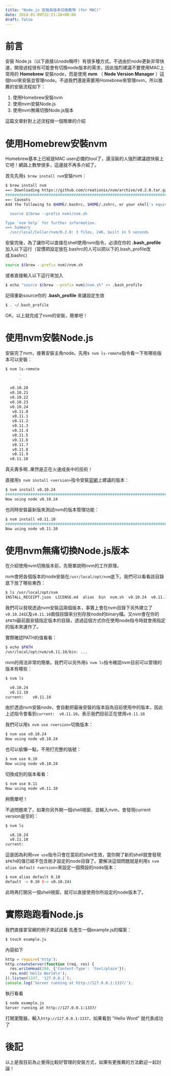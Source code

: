 ```yaml
---
title: "Node.js 安裝與版本切換教學 (for MAC)"
date: 2014-01-09T22:21:28+08:00
draft: false
---
```



# 前言
安裝 Node.js（以下直接以node稱呼）有很多種方式。不過由於node更新非常快速，開發過程很有可能會有切換node版本的需求，因此強烈建議不要使用MAC上常用的 **Homebrew** 安裝node，而是使用 **nvm** （ **Node Version Manager** ）這個tool來安裝並管理node。不過我們還是需要用Homebrew來管理nvm，所以推薦的安裝流程如下：

1. 使用Homebrew安裝nvm
2. 使用nvm安裝Node.js
3. 使用nvm無痛切換Node.js版本

這篇文章針對上述流程做一個簡單的介紹

# 使用Homebrew安裝nvm
Homebrew基本上已經是MAC user必備的tool了，還沒裝的人強烈建議趕快裝上它吧！網路上教學很多，這邊就不再多介紹了。

首先先用`$ brew install nvm`安裝nvm：
```sh
$ brew install nvm
==> Downloading https://github.com/creationix/nvm/archive/v0.2.0.tar.gz
######################################################################## 100.0%
==> Caveats
Add the following to $HOME/.bashrc, $HOME/.zshrc, or your shell's equivalent configuration file:

  source $(brew --prefix nvm)/nvm.sh

Type `nvm help` for further information.
==> Summary
  /usr/local/Cellar/nvm/0.2.0: 3 files, 24K, built in 5 seconds
```

安裝完後，為了讓你可以直接在shell使用nvm指令，必須在你的 **.bash_profile** 加入以下這行（習慣把設定放在.bashrc的人可以把以下的.bash_profile改成.bashrc）
```sh
source $(brew --prefix nvm)/nvm.sh
```

或者直接輸入以下這行來加入
```sh
$ echo "source $(brew --prefix nvm)/nvm.sh" >> .bash_profile
```

記得重新source你的 **.bash_profile** 來讓設定生效
```sh
$ . ~/.bash_profile
```

OK，以上就完成了nvm的安裝，簡單吧！


# 使用nvm安裝Node.js

安裝完了nvm，接著安裝主角node。先用`$ nvm ls-remote`指令看一下有哪些版本可以安裝：
```sh
$ nvm ls-remote
      .
      .
      .
  v0.10.20
  v0.10.21
  v0.10.22
  v0.10.23
  v0.10.24
   v0.11.0
   v0.11.1
   v0.11.2
   v0.11.3
   v0.11.4
   v0.11.5
   v0.11.6
   v0.11.7
   v0.11.8
   v0.11.9
  v0.11.10
```
真夭壽多啊..果然是正在火速成長中的技術！

直接用`$ nvm install <version>`指令安裝[官網](http://nodejs.org/)上建議的版本：
```sh
$ nvm install v0.10.24
######################################################################## 100.0%
Now using node v0.10.24
```
也同時安裝最新版來測試nvm的版本管理功能：
```sh
$ nvm install v0.11.10
######################################################################## 100.0%
Now using node v0.11.10
```

# 使用nvm無痛切換Node.js版本

在介紹使用nvm切換版本前，先簡單說明nvm的工作原理。

nvm會把各個版本的node安裝在`/usr/local/opt/nvm`底下。我們可以看看該目錄底下放了哪些東西：
```sh
$ ls /usr/local/opt/nvm
INSTALL_RECEIPT.json  LICENSE.md  alias  bin  nvm.sh  v0.10.24  v0.11.10
```
我們可以發現透過nvm安裝這兩個版本，事實上會在nvm目錄下另外建立了`v0.10.24`以及`v0.11.10`兩個目錄來分別存放node的binary檔。又nvm會在你的`$PATH`最前面安插指定版本的目錄，透過這個方式你在使用node指令時就會用指定的版本來運作了。

實際確認PATH的值看看：
```sh
$ echo $PATH
/usr/local/opt/nvm/v0.11.10/bin: ...
```

nvm的用法非常的簡單。我們可以另外用`$ nvm ls`指令確認nvm目前可以管理的版本有哪些：
```sh
$ nvm ls

  v0.10.24
  v0.11.10
current: 	v0.11.10
```

由於透過nvm安裝node，會自動把最後安裝的版本設為目前使用中的版本，因此上述指令會看到`current:  v0.11.10`，表示我們目前正在使用`v0.11.10`

我們可以用`$ nvm use <version>`切換版本：
```sh
$ nvm use v0.10.24
Now using node v0.10.24
```
也可以偷懶一點，不用打完整的版號：
```sh
$ nvm use 0.10
Now using node v0.10.24
```
切換成別的版本看看：
```sh
$ nvm use 0.11
Now using node v0.11.10
```
夠簡單吧！

不過問題來了，如果你另外開一個shell視窗，並輸入nvm，會發現current version是空的：
```sh
$ nvm ls

  v0.10.24
  v0.11.10
current:
```
這是因為利用`nvm use`指令只會在當前的shell生效，當你開了新的shell就會發現`$PATH`的值已經不包含剛才設定的node目錄了。要解決這個問題就是利用`$ nvm alias default <version>`來設定一個預設的node版本：
```sh
$ nvm alias default 0.10
default -> 0.10 (-> v0.10.24)
```
此時再打開另一個shell視窗，就可以直接使用你所設定的node版本了。

# 實際跑跑看Node.js
我們直接拿官網的例子來試試看
先產生一個example.js的檔案：
```sh
$ touch example.js
```

內容如下
```js
http = require('http');
http.createServer(function (req, res) {
  res.writeHead(200, {'Content-Type': 'text/plain'});
  res.end('Hello World\n');
}).listen(1337, '127.0.0.1');
console.log('Server running at http://127.0.0.1:1337/');
```

執行看看
```sh
$ node example.js
Server running at http://127.0.0.1:1337/
```
打開瀏覽器，輸入`http://127.0.0.1:1337`，如果看到 "Hello Word" 就代表成功了

# 後記
以上是我目前為止覺得比較好管理的安裝方式，如果有更推薦的方法歡迎一起討論！
